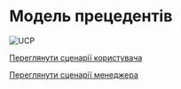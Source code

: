 # Модель прецедентів

![UCP](http://www.plantuml.com/plantuml/png/fPNDJjj04CVlFCKeN1jZ70uj2XPgpvMuSEl5ZjU0I6B9TgIgwY4GzUDG2GcX8A5MgEK5NBTKRWZfAyo-Gf-aEukzMKjBVAWHZdPszlUV6S_kxYQf5wUZGNzj3SGJ7nqSfd38l835P91FDuo6AIH7RzYEOqClwaVnZj_tUiVkddXv1smRkhwx_sAlk-6xtGtoTkLYDWmgbXnxlJIAeOLNkE1ZBFW9F-KJp37Z7rhW9R2Vi1ZMmp1ywWUr1P_n5k_5_q_yXRTyB9rVUaCXBVnzF_32y45X6AMiJ28AbowXJNyg8Jp7Eo5w8fW5pa3yPFYTOk9Jp46eP3J3tprHA_WPplWKA6BC7wB7t08Hs8920fnHN6KofrWifUu4w2Dvv9hc70jD5JCoMAfab8GSoDSeOJqlOT2IDRP6rYQL-TKGBoNXDydfi49BG1RgOH6i1pPZlcrcEegPOKwh1JKJcHKQdK_vsCXsLhCx9Vkhgbr9pN266P-G6E2y_eanM_8xgYTC0WFBAmLkCEVJgY1vZL_2o5arZ8cbYdijWxZ57tZ7pmHXqbW8MhoQxPWAqKnrLbC79VLAxy1wIonmRYGFOFsPtRCV9MkjDXULlM-EjrpMm5MLkC054IILd-0Vsd_KWS8WzuM-DIUFY3aDOgh_ph4W0kt8_nBiD0bkcGMRwxQbo8R3R5dR-cbM7aBKeVmJyAafhwAML_saaLhLHhO2owqEZ6rWhrFXbIWFKhVwqaFk9EMX70WnMkamq0YR9WSojuFsMxSSwZCEjFlccGwqH-QPhVeCJScBXb1LhffnL1axqbNT8Sk9pRezQ5VfIhjsZOPHbEhNgEy-ZuzwnmcrXxBY5_o6DtWZhyLhVDzICs9Sy4lCuU_u0XpRiTLdAy5hks8Whkv_)

[Переглянути сценарії користувача](https://github.com/mixolydian-b6/Bricks/blob/master/docs/use%20cases/User%20use%20cases.md)

[Переглянути сценарії менеджера](https://github.com/mixolydian-b6/Bricks/blob/master/docs/use%20cases/Manager%20use%20cases.md)
